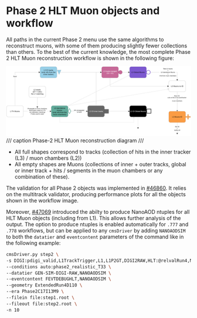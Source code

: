 # Phase 2 HLT Muon objects and workflow
All paths in the current Phase 2 menu use the same algorithms to reconstruct muons, with some of them producing slightly fewer collections than others. 
To the best of the current knowledge, the most complete Phase 2 HLT Muon reconstruction workflow is shown in the following figure:

![HLT Muon reconstruction diagram](figures/associators_diagram.png)
/// caption
Phase-2 HLT Muon reconstruction diagram
///

- All full shapes correspond to tracks (collection of hits in the inner tracker (L3) / muon chambers (L2))
- All empty shapes are Muons (collections of inner + outer tracks, global or inner track + hits / segments in the muon chambers or any combination of these).

The validation for all Phase 2 objects was implemented in [#46860](https://github.com/cms-sw/cmssw/pull/46860). It relies on the multitrack validator, producing performance plots for all the objects shown in the workflow image.

Moreover, [#47069](https://github.com/cms-sw/cmssw/pull/47069) introduced the abilty to produce NanoAOD ntuples for all HLT Muon objects (including from L1). This allows further analysis of the output. The option to produce ntuples is enabled automatically for `.777` and `.778` workflows, but can be applied to any `cmsDriver` by adding `NANOAODSIM` to both the `datatier` and `eventcontent` parameters of the command like in the following example:
```bash
cmsDriver.py step2 \
-s DIGI:pdigi_valid,L1TrackTrigger,L1,L1P2GT,DIGI2RAW,HLT:@relvalRun4,NANO:@MUHLT \
--conditions auto:phase2_realistic_T33 \
--datatier GEN-SIM-DIGI-RAW,NANOAODSIM \
--eventcontent FEVTDEBUGHLT,NANOAODSIM \
--geometry ExtendedRun4D110 \
--era Phase2C17I13M9 \
--filein file:step1.root \
--fileout file:step2.root \
-n 10
```